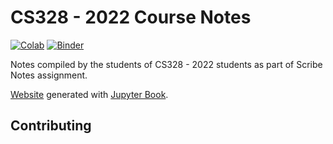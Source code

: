 # CS328 - 2022 Course Notes

[![Colab](https://colab.research.google.com/assets/colab-badge.svg)](http://colab.research.google.com/github/cs328-2022/CS328-Notes/blob/main) [![Binder](https://mybinder.org/badge_logo.svg)](https://mybinder.org/v2/gh/cs328-2022/CS328-Notes/main)

Notes compiled by the students of CS328 - 2022 students as part of Scribe Notes assignment.

[Website](cs328-2022.github.io/cs328-notes/) generated with [Jupyter Book](https://jupyterbook.org/).

## Contributing
